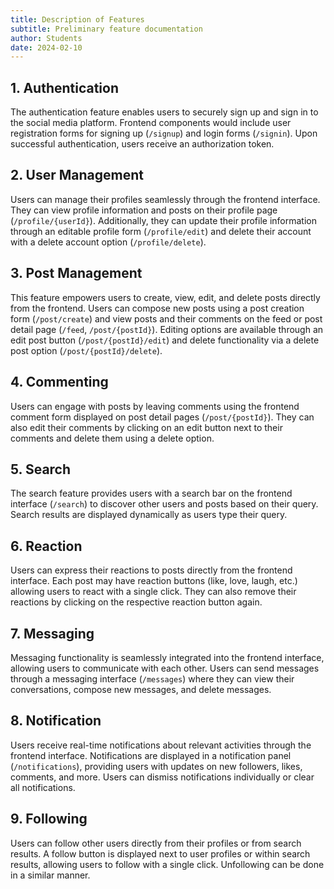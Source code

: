 ```yaml
---
title: Description of Features
subtitle: Preliminary feature documentation
author: Students
date: 2024-02-10
---
```


## 1. Authentication

The authentication feature enables users to securely sign up and sign in to the social media platform. Frontend components would include user registration forms for signing up (`/signup`) and login forms (`/signin`). Upon successful authentication, users receive an authorization token.

## 2. User Management

Users can manage their profiles seamlessly through the frontend interface. They can view profile information and posts on their profile page (`/profile/{userId}`). Additionally, they can update their profile information through an editable profile form (`/profile/edit`) and delete their account with a delete account option (`/profile/delete`).

## 3. Post Management

This feature empowers users to create, view, edit, and delete posts directly from the frontend. Users can compose new posts using a post creation form (`/post/create`) and view posts and their comments on the feed or post detail page (`/feed`, `/post/{postId}`). Editing options are available through an edit post button (`/post/{postId}/edit`) and delete functionality via a delete post option (`/post/{postId}/delete`).

## 4. Commenting

Users can engage with posts by leaving comments using the frontend comment form displayed on post detail pages (`/post/{postId}`). They can also edit their comments by clicking on an edit button next to their comments and delete them using a delete option.

## 5. Search

The search feature provides users with a search bar on the frontend interface (`/search`) to discover other users and posts based on their query. Search results are displayed dynamically as users type their query.

## 6. Reaction

Users can express their reactions to posts directly from the frontend interface. Each post may have reaction buttons (like, love, laugh, etc.) allowing users to react with a single click. They can also remove their reactions by clicking on the respective reaction button again.

## 7. Messaging

Messaging functionality is seamlessly integrated into the frontend interface, allowing users to communicate with each other. Users can send messages through a messaging interface (`/messages`) where they can view their conversations, compose new messages, and delete messages.

## 8. Notification

Users receive real-time notifications about relevant activities through the frontend interface. Notifications are displayed in a notification panel (`/notifications`), providing users with updates on new followers, likes, comments, and more. Users can dismiss notifications individually or clear all notifications.

## 9. Following

Users can follow other users directly from their profiles or from search results. A follow button is displayed next to user profiles or within search results, allowing users to follow with a single click. Unfollowing can be done in a similar manner.
